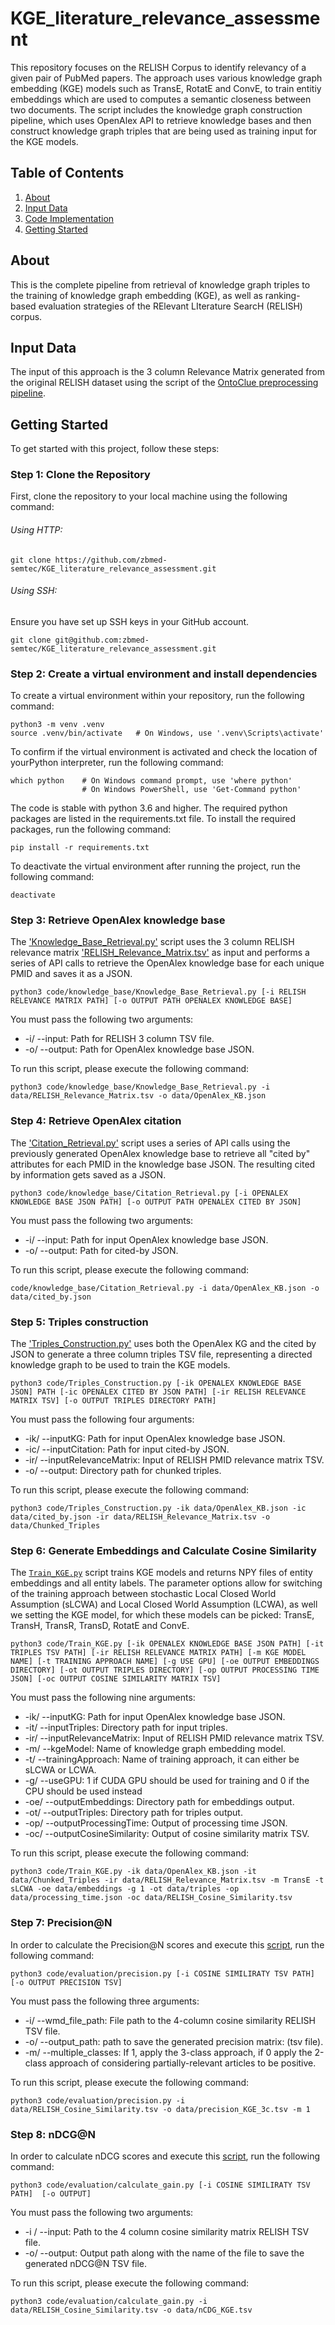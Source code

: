 # KGE_literature_relevance_assessment
This repository focuses on the RELISH Corpus to identify relevancy of a given pair of PubMed papers. The approach uses various knowledge graph embedding (KGE) models such as TransE, RotatE and ConvE, to train entitiy embeddings which are used to computes a semantic closeness between two documents. The script includes the knowledge graph construction pipeline, which uses OpenAlex API to retrieve knowledge bases and then construct knowledge graph triples that are being used as training input for the KGE models.

## Table of Contents

1. [About](#about)
2. [Input Data](#input-data)
4. [Code Implementation](#code-implementation)
5. [Getting Started](#getting-started)

## About

This is the complete pipeline from retrieval of knowledge graph triples to the training of knowledge graph embedding (KGE), as well as ranking-based evaluation strategies of the RElevant LIterature SearcH (RELISH) corpus.

## Input Data

 The input of this approach is the 3 column Relevance Matrix generated from the original RELISH dataset using the script of the [OntoClue preprocessing pipeline](https://github.com/zbmed-semtec/relish-preprocessing).

## Getting Started

To get started with this project, follow these steps:

### Step 1: Clone the Repository
First, clone the repository to your local machine using the following command:

###### Using HTTP:

```
git clone https://github.com/zbmed-semtec/KGE_literature_relevance_assessment.git
```

###### Using SSH:
Ensure you have set up SSH keys in your GitHub account.

```
git clone git@github.com:zbmed-semtec/KGE_literature_relevance_assessment.git
```
### Step 2: Create a virtual environment and install dependencies

To create a virtual environment within your repository, run the following command:

```
python3 -m venv .venv 
source .venv/bin/activate   # On Windows, use '.venv\Scripts\activate' 
```

To confirm if the virtual environment is activated and check the location of yourPython interpreter, run the following command:

```
which python    # On Windows command prompt, use 'where python'
                # On Windows PowerShell, use 'Get-Command python'
```
The code is stable with python 3.6 and higher. The required python packages are listed in the requirements.txt file. To install the required packages, run the following command:

```
pip install -r requirements.txt
```

To deactivate the virtual environment after running the project, run the following command:

```
deactivate
```

### Step 3: Retrieve OpenAlex knowledge base
The ['Knowledge_Base_Retrieval.py'](./code/knowledge_base/Knowledge_Base_Retrieval.py) script uses the 3 column RELISH relevance matrix ['RELISH_Relevance_Matrix.tsv'](./data//RELISH_Relevance_Matrix.tsv) as input and performs a series of API calls to retrieve the OpenAlex knowledge base for each unique PMID and saves it as a JSON.

```
python3 code/knowledge_base/Knowledge_Base_Retrieval.py [-i RELISH RELEVANCE MATRIX PATH] [-o OUTPUT PATH OPENALEX KNOWLEDGE BASE]
```

You must pass the following two arguments:

+ -i/ --input: Path for RELISH 3 column TSV file.
+ -o/ --output: Path for OpenAlex knowledge base JSON.

To run this script, please execute the following command:

```
python3 code/knowledge_base/Knowledge_Base_Retrieval.py -i data/RELISH_Relevance_Matrix.tsv -o data/OpenAlex_KB.json
```

### Step 4: Retrieve OpenAlex citation
The ['Citation_Retrieval.py'](./code/knowledge_base/Citation_Retrieval.py) script uses a series of API calls using the previously generated OpenAlex knowledge base
to retrieve all "cited by" attributes for each PMID in the knowledge base JSON. The resulting cited by information gets saved as a JSON.

```
python3 code/knowledge_base/Citation_Retrieval.py [-i OPENALEX KNOWLEDGE BASE JSON PATH] [-o OUTPUT PATH OPENALEX CITED BY JSON]
```

You must pass the following two arguments:

+ -i/ --input: Path for input OpenAlex knowledge base JSON.
+ -o/ --output: Path for cited-by JSON.

To run this script, please execute the following command:

```
code/knowledge_base/Citation_Retrieval.py -i data/OpenAlex_KB.json -o data/cited_by.json
```

### Step 5: Triples construction
The ['Triples_Construction.py'](./code/Triples_Construction.py) uses both the OpenAlex KG and the cited by JSON to generate a three column triples TSV file,
representing a directed knowledge graph to be used to train the KGE models.

```
python3 code/Triples_Construction.py [-ik OPENALEX KNOWLEDGE BASE JSON] PATH [-ic OPENALEX CITED BY JSON PATH] [-ir RELISH RELEVANCE MATRIX TSV] [-o OUTPUT TRIPLES DIRECTORY PATH]
```

You must pass the following four arguments:

+ -ik/ --inputKG: Path for input OpenAlex knowledge base JSON.
+ -ic/ --inputCitation: Path for input cited-by JSON.
+ -ir/ --inputRelevanceMatrix: Input of RELISH PMID relevance matrix TSV.
+ -o/ --output: Directory path for chunked triples.

To run this script, please execute the following command:

```
python3 code/Triples_Construction.py -ik data/OpenAlex_KB.json -ic data/cited_by.json -ir data/RELISH_Relevance_Matrix.tsv -o data/Chunked_Triples
```

### Step 6: Generate Embeddings and Calculate Cosine Similarity
The [`Train_KGE.py`](./code/Train_KGE.py) script trains KGE models and returns NPY files of entity embeddings and all entity labels.
The parameter options allow for switching of the training approach between stochastic Local Closed World Assumption (sLCWA) and Local Closed World Assumption (LCWA),
as well we setting the KGE model, for which these models can be picked: TransE, TransH, TransR, TransD, RotatE and ConvE.

```
python3 code/Train_KGE.py [-ik OPENALEX KNOWLEDGE BASE JSON PATH] [-it TRIPLES TSV PATH] [-ir RELISH RELEVANCE MATRIX PATH] [-m KGE MODEL NAME] [-t TRAINING APPROACH NAME] [-g USE GPU] [-oe OUTPUT EMBEDDINGS DIRECTORY] [-ot OUTPUT TRIPLES DIRECTORY] [-op OUTPUT PROCESSING TIME JSON] [-oc OUTPUT COSINE SIMILARITY MATRIX TSV]
```

You must pass the following nine arguments:

+ -ik/ --inputKG: Path for input OpenAlex knowledge base JSON.
+ -it/ --inputTriples: Directory path for input triples.
+ -ir/ --inputRelevanceMatrix: Input of RELISH PMID relevance matrix TSV.
+ -m/ --kgeModel: Name of knowledge graph embedding model.
+ -t/ --trainingApproach: Name of training approach, it can either be sLCWA or LCWA.
+ -g/ --useGPU: 1 if CUDA GPU should be used for training and 0 if the CPU should be used instead
+ -oe/ --outputEmbeddings: Directory path for embeddings output.
+ -ot/ --outputTriples: Directory path for triples output.
+ -op/ --outputProcessingTime: Output of processing time JSON.
+ -oc/ --outputCosineSimilarity: Output of cosine similarity matrix TSV.

To run this script, please execute the following command:

```
python3 code/Train_KGE.py -ik data/OpenAlex_KB.json -it data/Chunked_Triples -ir data/RELISH_Relevance_Matrix.tsv -m TransE -t sLCWA -oe data/embeddings -g 1 -ot data/triples -op data/processing_time.json -oc data/RELISH_Cosine_Similarity.tsv
```

### Step 7: Precision@N
In order to calculate the Precision@N scores and execute this [script](/code/evaluation/precision.py), run the following command:

```
python3 code/evaluation/precision.py [-i COSINE SIMILIRATY TSV PATH] [-o OUTPUT PRECISION TSV]
```

You must pass the following three arguments:

+ -i/ --wmd_file_path: File path to the 4-column cosine similarity RELISH TSV file.
+ -o/ --output_path: path to save the generated precision matrix: (tsv file).
+ -m/ --multiple_classes: If 1, apply the 3-class approach, if 0 apply the 2-class approach of considering partially-relevant articles to be positive.

To run this script, please execute the following command:

```
python3 code/evaluation/precision.py -i data/RELISH_Cosine_Similarity.tsv -o data/precision_KGE_3c.tsv -m 1
```


### Step 8: nDCG@N
In order to calculate nDCG scores and execute this [script](/code/evaluation/calculate_gain.py), run the following command:

```
python3 code/evaluation/calculate_gain.py [-i COSINE SIMILIRATY TSV PATH]  [-o OUTPUT]
```

You must pass the following two arguments:

+ -i / --input: Path to the 4 column cosine similarity matrix RELISH TSV file.
+ -o/ --output: Output path along with the name of the file to save the generated nDCG@N TSV file.

To run this script, please execute the following command:

```
python3 code/evaluation/calculate_gain.py -i data/RELISH_Cosine_Similarity.tsv -o data/nCDG_KGE.tsv
```